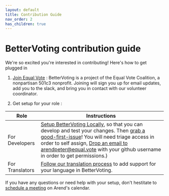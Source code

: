 ```yaml
---
layout: default
title: Contribution Guide
nav_order: 2
has_children: true
---
```


# BetterVoting contribution guide

We're so excited you're interested in contributing! Here's how to get plugged in

1. [Join Equal Vote](https://equal.vote/join) : BetterVoting is a project of the Equal Vote Coalition, a nonpartisan 501c3 nonprofit. Joining will sign you up for email updates, add you to the slack, and bring you in contact with our volunteer coordinator. 

1. Get setup for your role : 

| Role | Instructions |
|-|-|
| For Developers | [Setup BetterVoting Locally](contributions/1_local_setup.html), so that you can develop and test your changes. Then [grab a good-first-issue](https://github.com/Equal-Vote/star-server/issues?q=is%3Aissue%20state%3Aopen%20label%3A%22good%20first%20issue%22)! You will need triage access in order to self assign, [Drop an email to arendpeter@equal.vote](mailto:arendpeter@equal.vote?subject=Triage%20Permissions%20Request&body=Hi%20there!%20Please%20add%20triage%20permissions%20for%20INSERT_GITHUB_USER_NAME.) with your github username in order to get permissions.) |
| For Translators |  [Follow our translation process](contributions/5_adding_translations.html) to add support for your language in BetterVoting. |

If you have any questions or need help with your setup, don't hestitate to [schedule a meeting](https://starvoting.org/meeting) on Arend's calendar.